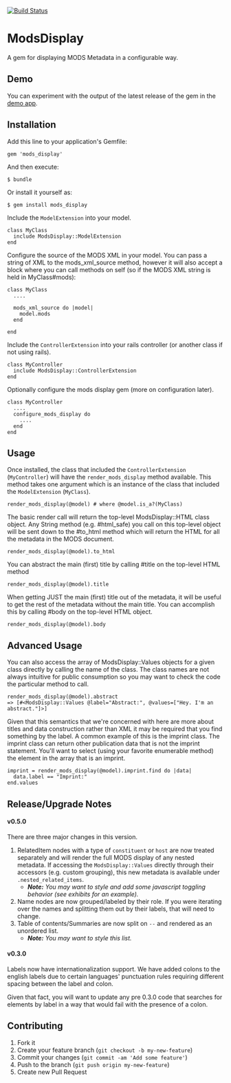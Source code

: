 [![Build Status](https://travis-ci.org/sul-dlss/mods_display.png?branch=master)](https://travis-ci.org/sul-dlss/mods_display)

# ModsDisplay

A gem for displaying MODS Metadata in a configurable way.

## Demo

You can experiment with the output of the latest release of the gem in the [demo app](http://mods-display.herokuapp.com/).

## Installation

Add this line to your application's Gemfile:

    gem 'mods_display'

And then execute:

    $ bundle

Or install it yourself as:

    $ gem install mods_display

Include the `ModelExtension` into your model.

    class MyClass
      include ModsDisplay::ModelExtension
    end

Configure the source of the MODS XML in your model.  You can pass a string of XML to the mods_xml_source method, however it will also accept a block where you can call methods on self (so if the MODS XML string is held in MyClass#mods):

    class MyClass
      ....

      mods_xml_source do |model|
        model.mods
      end

    end

Include the `ControllerExtension` into your rails controller (or another class if not using rails).

    class MyController
      include ModsDisplay::ControllerExtension
    end

Optionally configure the mods display gem (more on configuration later).

    class MyController
      ....
      configure_mods_display do
        ....
      end
    end

## Usage

Once installed, the class that included the `ControllerExtension` (`MyController`) will have the `render_mods_display` method available.  This method takes one argument which is an instance of the class that included the `ModelExtension` (`MyClass`).

    render_mods_display(@model) # where @model.is_a?(MyClass)

The basic render call will return the top-level ModsDisplay::HTML class object.  Any String method (e.g. #html_safe) you call on this top-level object will be sent down to the #to_html method which will return the HTML for all the metadata in the MODS document.

    render_mods_display(@model).to_html

You can abstract the main (first) title by calling #title on the top-level HTML method

    render_mods_display(@model).title

When getting JUST the main (first) title out of the metadata, it will be useful to get the rest of the metadata without the main title.  You can accomplish this by calling #body on the top-level HTML object.

    render_mods_display(@model).body

## Advanced Usage

You can also access the array of ModsDisplay::Values objects for a given class directly by calling the name of the class. The class names are not always intuitive for public consumption so you may want to check the code the particular method to call.

    render_mods_display(@model).abstract
    => [#<ModsDisplay::Values @label="Abstract:", @values=["Hey. I'm an abstract."]>]

Given that this semantics that we're concerned with here are more about titles and data construction rather than XML it may be required that you find something by the label. A common example of this is the imprint class.  The imprint class can return other publication data that is not the imprint statement.  You'll want to select (using your favorite enumerable method) the element in the array that is an imprint.

    imprint = render_mods_display(@model).imprint.find do |data|
      data.label == "Imprint:"
    end.values

## Release/Upgrade Notes

#### v0.5.0
There are three major changes in this version.

1. RelatedItem nodes with a type of `constituent` or `host` are now treated separately and will render the full MODS display of any nested metadata.  If accessing the `ModsDisplay::Values` directly through their accessors (e.g. custom grouping), this new metadata is available under `.nested_related_items`.
    * _**Note:** You may want to style and add some javascript toggling behavior (see exhibits for an example)._
2. Name nodes are now grouped/labeled by their role.  If you were iterating over the names and splitting them out by their labels, that will need to change.
3. Table of contents/Summaries are now split on `--` and rendered as an unordered list.
    * _**Note:** You may want to style this list._

#### v0.3.0

Labels now have internationalization support.  We have added colons to the english labels due to certain languages' punctuation rules requiring different spacing between the label and colon.

Given that fact, you will want to update any pre 0.3.0 code that searches for elements by label in a way that would fail with the presence of a colon.

## Contributing

1. Fork it
2. Create your feature branch (`git checkout -b my-new-feature`)
3. Commit your changes (`git commit -am 'Add some feature'`)
4. Push to the branch (`git push origin my-new-feature`)
5. Create new Pull Request
